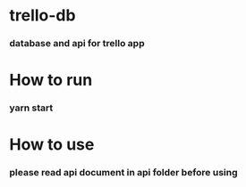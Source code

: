 # trello-db
### database and api for trello app

# How to run
### yarn start

# How to use
### please read api document in api folder before using